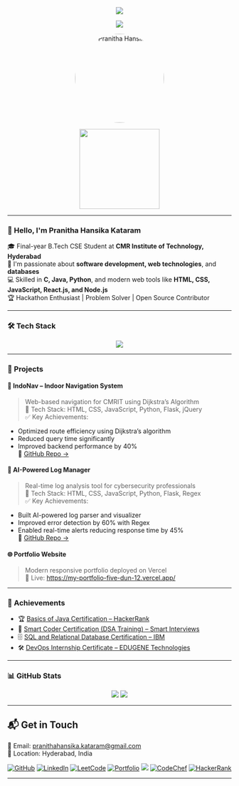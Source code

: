 <!-- Header Banner -->
<p align="center">
  <img src="https://capsule-render.vercel.app/api?type=waving&color=7F00FF&height=200&section=header&text=Pranitha%20Hansika%20Kataram&fontSize=40&fontColor=ffffff" />
</p>

<!-- Typing Animation -->
<p align="center">
  <img src="https://readme-typing-svg.herokuapp.com?font=Fira+Code&weight=500&size=24&pause=1000&color=FF61C3&center=true&vCenter=true&width=600&lines=Hey!+I'm+Pranitha+Hansika;Full-Stack+%7C+AI+%7C+CSE+Student;Hackathon+Lover+%7C+Open+Source+Contributor;Let's+Build+Cool+Stuff+Together!" />
</p>

<!-- Profile Image with Fun GIF -->
<p align="center">
  <img src="./profile.jpg" alt="Pranitha Hansika" width="200" style="border-radius: 50%;" />
</p>

<p align="center">
  <img src="https://media.giphy.com/media/f3iwJFOVOwuy7K6FFw/giphy.gif" width="180" />
</p>

---

### 👋 Hello, I'm Pranitha Hansika Kataram

🎓 Final-year B.Tech CSE Student at **CMR Institute of Technology, Hyderabad**  
🚀 I'm passionate about **software development, web technologies**, and **databases**  
💻 Skilled in **C, Java, Python**, and modern web tools like **HTML, CSS, JavaScript, React.js, and Node.js**  
🏆 Hackathon Enthusiast | Problem Solver | Open Source Contributor
 

---

### 🛠 Tech Stack


<p align="center">
  <img src="https://skillicons.dev/icons?i=java,python,c,html,css,javascript,react,nodejs,mongodb,mysql,git" />
</p>

---

### 🚀 Projects

#### 🧭 IndoNav – Indoor Navigation System  
> Web-based navigation for CMRIT using Dijkstra’s Algorithm  
🔧 Tech Stack: HTML, CSS, JavaScript, Python, Flask, jQuery  
✅ Key Achievements:
- Optimized route efficiency using Dijkstra’s algorithm  
- Reduced query time significantly  
- Improved backend performance by 40%  
🔗 [GitHub Repo →](https://github.com/PranithaHansika/CAMPUS-INDOOR-NAVIGATION-SYSTEM)

#### 🧠 AI-Powered Log Manager  
> Real-time log analysis tool for cybersecurity professionals  
🔧 Tech Stack: HTML, CSS, JavaScript, Python, Flask, Regex  
✅ Key Achievements:
- Built AI-powered log parser and visualizer  
- Improved error detection by 60% with Regex  
- Enabled real-time alerts reducing response time by 45%  
🔗 [GitHub Repo →](https://github.com/PranithaHansika/AI-Powered-Server-Log-Management-Software)

#### 🌐 Portfolio Website  
> Modern responsive portfolio deployed on Vercel  
🔗 Live: https://my-portfolio-five-dun-12.vercel.app/

---

### 🏅 Achievements

- 🏆 [Basics of Java Certification – HackerRank](https://www.hackerrank.com/certificates/0e48078be8ef)
- 🧠 [Smart Coder Certification (DSA Training) – Smart Interviews](https://smartinterviews.in/certificate/54d4c0db)
- 🗄️ [SQL and Relational Database Certification – IBM](https://courses.cognitiveclass.ai/certificates/ab664dc1f8234a35987d71b9e7b4beb2)
- 🛠️ [DevOps Internship Certificate – EDUGENE Technologies](https://drive.google.com/file/d/17XFg81ATOXVymvIZd9Kg-GC2Pf-TBr_S/view?usp=sharing)
  

---

### 📊 GitHub Stats

<p align="center">
  <img src="https://github-readme-stats.vercel.app/api?username=PranithaHansika&show_icons=true&theme=radical&count_private=true" />
  <img src="https://github-readme-streak-stats.herokuapp.com/?user=PranithaHansika&theme=radical" />
</p>

---

## 📬 Get in Touch

📩 Email: [pranithahansika.kataram@gmail.com](mailto:pranithahansika.kataram@gmail.com)  
📍 Location: Hyderabad, India  

<p align="left">
  <a href="https://github.com/PranithaHansika" target="_blank"><img alt="GitHub" src="https://img.shields.io/badge/GitHub-%2312100E.svg?style=for-the-badge&logo=github&logoColor=white" /></a>
  <a href="https://www.linkedin.com/in/kataram-pranitha-hansika-849275299/" target="_blank"><img alt="LinkedIn" src="https://img.shields.io/badge/LinkedIn-%230077B5.svg?style=for-the-badge&logo=linkedin&logoColor=white" /></a>
  <a href="https://leetcode.com/22R01A05M6/" target="_blank"><img alt="LeetCode" src="https://img.shields.io/badge/LeetCode-%2300CCBB.svg?style=for-the-badge&logo=leetcode&logoColor=white" /></a>
  <a href="https://my-portfolio-five-dun-12.vercel.app/" target="_blank"><img alt="Portfolio" src="https://img.shields.io/badge/Portfolio-%23FF5722.svg?style=for-the-badge&logo=firefox&logoColor=white" /></a>
  <a href="mailto:pranithahansika.kataram@gmail.com"><img src="https://img.shields.io/badge/Gmail-D14836?style=for-the-badge&logo=gmail&logoColor=white" /></a>
  <a href="https://www.codechef.com/users/pranitham6" target="_blank"><img alt="CodeChef" src="https://img.shields.io/badge/CodeChef-5B4638.svg?style=for-the-badge&logo=codechef&logoColor=white" /></a>
  <a href="https://www.hackerrank.com/22r01a05m6" target="_blank"><img alt="HackerRank" src="https://img.shields.io/badge/HackerRank-2EC866.svg?style=for-the-badge&logo=hackerrank&logoColor=white" /></a>
</p>

---

